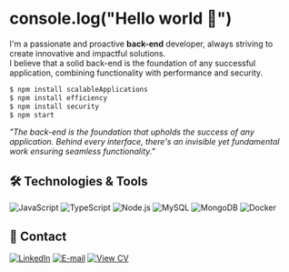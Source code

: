 # console.log("Hello world 👋")  
I'm a passionate and proactive **back-end** developer, always striving to create innovative and impactful solutions.  
I believe that a solid back-end is the foundation of any successful application, combining functionality with performance and security.  

```bash
$ npm install scalableApplications
$ npm install efficiency
$ npm install security
$ npm start
```

*"The back-end is the foundation that upholds the success of any application. Behind every interface, there's an invisible yet fundamental work ensuring seamless functionality."*

## 🛠️  Technologies & Tools
![JavaScript](https://img.shields.io/badge/javascript-%23323330.svg?style=for-the-badge&logo=javascript&logoColor=%23F7DF1E) ![TypeScript](https://img.shields.io/badge/TypeScript-3178C6?style=for-the-badge&logo=typescript&logoColor=white) 
![Node.js](https://img.shields.io/badge/Node.js-6DA55F?style=for-the-badge&logo=node.js&logoColor=white) ![MySQL](https://img.shields.io/badge/MySQL-4479A1?style=for-the-badge&logo=mysql&logoColor=white) ![MongoDB](https://img.shields.io/badge/MongoDB-47A248?style=for-the-badge&logo=mongodb&logoColor=white) ![Docker](https://img.shields.io/badge/Docker-2496ED?style=for-the-badge&logo=docker&logoColor=white)
  
## 💼 Contact
[![LinkedIn](https://img.shields.io/badge/LinkedIn-%230077B5.svg?style=for-the-badge&logo=linkedin&logoColor=white)](https://www.linkedin.com/in/hugodelelis03/)  [![E-mail](https://img.shields.io/badge/Email-D14836.svg?style=for-the-badge&logo=gmail&logoColor=white)](mailto:hugodelelis05@gmail.com) [![View CV](https://img.shields.io/badge/Download%20CV-007BFF?style=for-the-badge&logo=adobeacrobatreader&logoColor=white)]([https://1drv.ms/w/s!AmXIL0ISnow7wo1jvPmEAqqaCWnyWQ?e=56GzDk])



